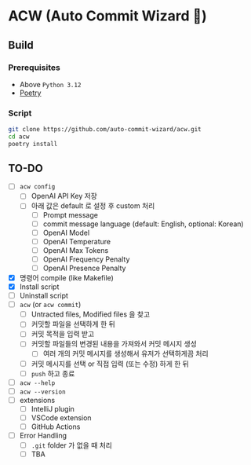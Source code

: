 # ACW (Auto Commit Wizard 🧙)

## Build

### Prerequisites

- Above `Python 3.12`
- [Poetry](https://python-poetry.org/)

### Script

```bash
git clone https://github.com/auto-commit-wizard/acw.git
cd acw
poetry install
```

## TO-DO

- [ ] `acw config`
  - [ ] OpenAI API Key 저장
  - [ ] 아래 값은 default 로 설정 후 custom 처리
    - [ ] Prompt message
    - [ ] commit message language (default: English, optional: Korean)
    - [ ] OpenAI Model
    - [ ] OpenAI Temperature
    - [ ] OpenAI Max Tokens
    - [ ] OpenAI Frequency Penalty
    - [ ] OpenAI Presence Penalty
- [x] 명령어 compile (like Makefile)
- [x] Install script
- [ ] Uninstall script
- [ ] `acw` (or `acw commit`)
  - [ ] Untracted files, Modified files 을 찾고
  - [ ] 커밋할 파일을 선택하게 한 뒤
  - [ ] 커밋 목적을 입력 받고
  - [ ] 커밋할 파일들의 변경된 내용을 가져와서 커밋 메시지 생성
    - [ ] 여러 개의 커밋 메시지를 생성해서 유저가 선택하게끔 처리
  - [ ] 커밋 메시지를 선택 or 직접 입력 (또는 수정) 하게 한 뒤
  - [ ] `push` 하고 종료
- [ ] `acw --help`
- [ ] `acw --version`
- [ ] extensions
  - [ ] IntelliJ plugin
  - [ ] VSCode extension
  - [ ] GitHub Actions
- [ ] Error Handling
  - [ ] `.git` folder 가 없을 때 처리
  - [ ] TBA
